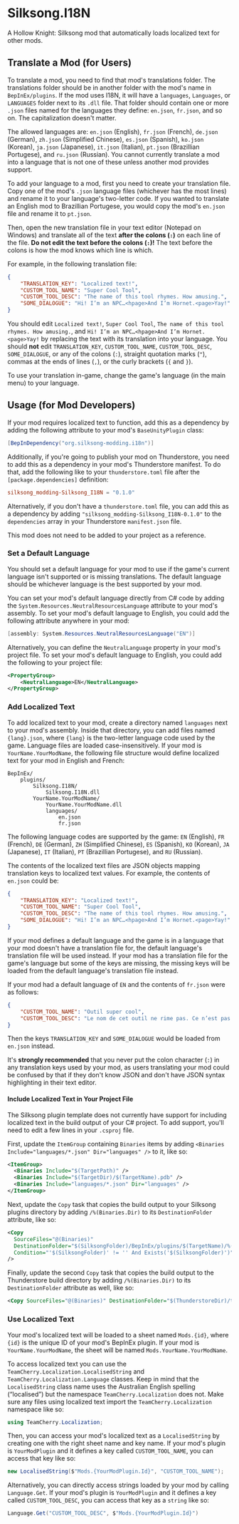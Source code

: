 # Silksong.I18N

A Hollow Knight: Silksong mod that automatically loads localized text for other mods.

## Translate a Mod (for Users)

To translate a mod, you need to find that mod's translations folder. The translations folder should
be in another folder with the mod's name in `BepInEx/plugins`. If the mod uses I18N, it will have a
`languages`, `Languages`, or `LANGUAGES` folder next to its `.dll` file. That folder should contain
one or more `.json` files named for the languages they define: `en.json`, `fr.json`, and so on. The
capitalization doesn't matter.

The allowed languages are: `en.json` (English), `fr.json` (French), `de.json` (German), `zh.json`
(Simplified Chinese), `es.json` (Spanish), `ko.json` (Korean), `ja.json` (Japanese), `it.json`
(Italian), `pt.json` (Brazillian Portugese), and `ru.json` (Russian). You cannot currently translate
a mod into a language that is not one of these unless another mod provides support.

To add your language to a mod, first you need to create your translation file. Copy one of the mod's
`.json` language files (whichever has the most lines) and rename it to your language's two-letter
code. If you wanted to translate an English mod to Brazillian Portugese, you would copy the mod's
`en.json` file and rename it to `pt.json`.

Then, open the new translation file in your text editor (Notepad on Windows) and translate all of
the text **after the colons (`:`)** on each line of the file. **Do not edit the text before the
colons (`:`)!** The text before the colons is how the mod knows which line is which.

For example, in the following translation file:

```json
{
    "TRANSLATION_KEY": "Localized text!",
    "CUSTOM_TOOL_NAME": "Super Cool Tool",
    "CUSTOM_TOOL_DESC": "The name of this tool rhymes. How amusing.",
    "SOME_DIALOGUE": "Hi! I’m an NPC…<hpage>And I’m Hornet.<page>Yay!"
}
```

You should edit `Localized text!`, `Super Cool Tool`, `The name of this tool rhymes. How amusing.`,
and `Hi! I’m an NPC…<hpage>And I’m Hornet.<page>Yay!` by replacing the text with its translation
into your language. You should **not** edit `TRANSLATION_KEY`, `CUSTOM_TOOL_NAME`,
`CUSTOM_TOOL_DESC`, `SOME_DIALOGUE`, or any of the colons (`:`), straight quotation marks (`"`),
commas at the ends of lines (`,`), or the curly brackets (`{` and `}`).

To use your translation in-game, change the game's language (in the main menu) to your language.

## Usage (for Mod Developers)

If your mod requires localized text to function, add this as a dependency by adding the following
attribute to your mod's `BaseUnityPlugin` class:

```cs
[BepInDependency("org.silksong-modding.i18n")]
```

Additionally, if you're going to publish your mod on Thunderstore, you need to add this as a
dependency in your mod's Thunderstore manifest. To do that, add the following like to your
`thunderstore.toml` file after the `[package.dependencies]` definition:

```toml
silksong_modding-Silksong_I18N = "0.1.0"
```

Alternatively, if you don't have a `thunderstore.toml` file, you can add this as a dependency by
adding `"silksong_modding-Silksong_I18N-0.1.0"` to the `dependencies` array in your Thunderstore
`manifest.json` file.

This mod does not need to be added to your project as a reference.

### Set a Default Language

You should set a default language for your mod to use if the game's current language isn't supported
or is missing translations. The default language should be whichever language is the best supported
by your mod.

You can set your mod's default language directly from C# code by adding the
`System.Resources.NeutralResourcesLanguage` attribute to your mod's assembly. To set your mod's
default language to English, you could add the following attribute anywhere in your mod:

```cs
[assembly: System.Resources.NeutralResourcesLanguage("EN")]
```

Alternatively, you can define the `NeutralLanguage` property in your mod's project file. To set your
mod's default language to English, you could add the following to your project file:

```xml
<PropertyGroup>
    <NeutralLanguage>EN</NeutralLanguage>
</PropertyGroup>
```

### Add Localized Text

To add localized text to your mod, create a directory named `languages` next to your mod's assembly.
Inside that directory, you can add files named `{lang}.json`, where `{lang}` is the two-letter
language code used by the game. Language files are loaded case-insensitively. If your mod is
`YourName.YourModName`, the following file structure would define localized text for your mod in
English and French:

```
BepInEx/
    plugins/
        Silksong.I18N/
            Silksong.I18N.dll
        YourName.YourModName/
            YourName.YourModName.dll
            languages/
                en.json
                fr.json
```

The following language codes are supported by the game: `EN` (English), `FR` (French), `DE`
(German), `ZH` (Simplified Chinese), `ES` (Spanish), `KO` (Korean), `JA` (Japanese), `IT` (Italian),
`PT` (Brazillian Portugese), and `RU` (Russian).

The contents of the localized text files are JSON objects mapping translation keys to localized text
values. For example, the contents of `en.json` could be:

```json
{
    "TRANSLATION_KEY": "Localized text!",
    "CUSTOM_TOOL_NAME": "Super Cool Tool",
    "CUSTOM_TOOL_DESC": "The name of this tool rhymes. How amusing.",
    "SOME_DIALOGUE": "Hi! I’m an NPC…<hpage>And I’m Hornet.<page>Yay!"
}
```

If your mod defines a default language and the game is in a language that your mod doesn't have a
translation file for, the default language's translation file will be used instead. If your mod has
a translation file for the game's language but some of the keys are missing, the missing keys will
be loaded from the default language's translation file instead.

If your mod had a default language of `EN` and the contents of `fr.json` were as follows:

```json
{
    "CUSTOM_TOOL_NAME": "Outil super cool",
    "CUSTOM_TOOL_DESC": "Le nom de cet outil ne rime pas. Ce n’est pas drôle."
}
```

Then the keys `TRANSLATION_KEY` and `SOME_DIALOGUE` would be loaded from `en.json` instead.

It's **strongly recommended** that you never put the colon character (`:`) in any translation keys
used by your mod, as users translating your mod could be confused by that if they don't know JSON
and don't have JSON syntax highlighting in their text editor.

#### Include Localized Text in Your Project File

The Silksong plugin template does not currently have support for including localized text in the
build output of your C# project. To add support, you'll need to edit a few lines in your `.csproj`
file.

First, update the `ItemGroup` containing `Binaries` items by adding
`<Binaries Include="languages/*.json" Dir="languages" />` to it, like so:

```xml
<ItemGroup>
  <Binaries Include="$(TargetPath)" />
  <Binaries Include="$(TargetDir)/$(TargetName).pdb" />
  <Binaries Include="languages/*.json" Dir="languages" />
</ItemGroup>
```

Next, update the `Copy` task that copies the build output to your Silksong plugins directory by
adding `/%(Binaries.Dir)` to its `DestinationFolder` attribute, like so:

```xml
<Copy
  SourceFiles="@(Binaries)"
  DestinationFolder="$(SilksongFolder)/BepInEx/plugins/$(TargetName)/%(Binaries.Dir)"
  Condition="'$(SilksongFolder)' != '' And Exists('$(SilksongFolder)')"
/>
```

Finally, update the second `Copy` task that copies the build output to the Thunderstore build
directory by adding `/%(Binaries.Dir)` to its `DestinationFolder` attribute as well, like so:

```xml
<Copy SourceFiles="@(Binaries)" DestinationFolder="$(ThunderstoreDir)/tmp/%(Binaries.Dir)" />
```

### Use Localized Text

Your mod's localized text will be loaded to a sheet named `Mods.{id}`, where `{id}` is the unique ID
of your mod's BepInEx plugin. If your mod is `YourName.YourModName`, the sheet will be named
`Mods.YourName.YourModName`.

To access localized text you can use the `TeamCherry.Localization.LocalisedString` and
`TeamCherry.Localization.Language` classes. Keep in mind that the `LocalisedString` class name uses
the Australian English spelling (“localised”) but the namespace `TeamCherry.Localization` does not.
Make sure any files using localized text import the `TeamCherry.Localization` namespace like so:

```cs
using TeamCherry.Localization;
```

Then, you can access your mod's localized text as a `LocalisedString` by creating one with the right
sheet name and key name. If your mod's plugin is `YourModPlugin` and it defines a key called
`CUSTOM_TOOL_NAME`, you can access that key like so:

```cs
new LocalisedString($"Mods.{YourModPlugin.Id}", "CUSTOM_TOOL_NAME");
```

Alternatively, you can directly access strings loaded by your mod by calling `Language.Get`. If
your mod's plugin is `YourModPlugin` and it defines a key called `CUSTOM_TOOL_DESC`, you can access
that key as a `string` like so:

```cs
Language.Get("CUSTOM_TOOL_DESC", $"Mods.{YourModPlugin.Id}")
```
